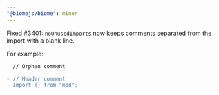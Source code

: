 ```yaml
---
"@biomejs/biome": minor
---
```


Fixed [#3401](https://github.com/biomejs/biome/issues/3401): `noUnusedImports` now keeps comments separated from the import with a blank line.

For example:

```diff
  // Orphan comment

- // Header comment
- import {} from "mod";
```
